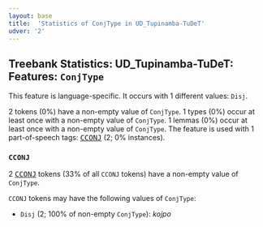 ```yaml
---
layout: base
title:  'Statistics of ConjType in UD_Tupinamba-TuDeT'
udver: '2'
---
```


## Treebank Statistics: UD_Tupinamba-TuDeT: Features: `ConjType`

This feature is language-specific.
It occurs with 1 different values: `Disj`.

2 tokens (0%) have a non-empty value of `ConjType`.
1 types (0%) occur at least once with a non-empty value of `ConjType`.
1 lemmas (0%) occur at least once with a non-empty value of `ConjType`.
The feature is used with 1 part-of-speech tags: <tt><a href="tpn_tudet-pos-CCONJ.html">CCONJ</a></tt> (2; 0% instances).

### `CCONJ`

2 <tt><a href="tpn_tudet-pos-CCONJ.html">CCONJ</a></tt> tokens (33% of all `CCONJ` tokens) have a non-empty value of `ConjType`.

`CCONJ` tokens may have the following values of `ConjType`:

* `Disj` (2; 100% of non-empty `ConjType`): <em>kojpo</em>

